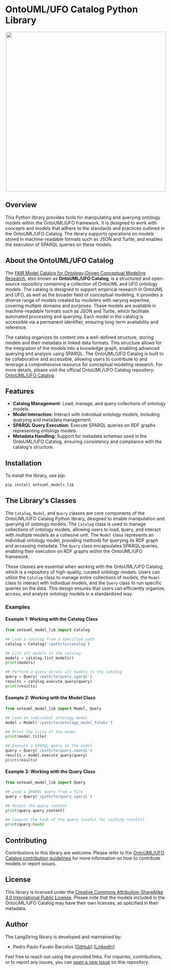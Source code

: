 
# OntoUML/UFO Catalog Python Library

<p align="center"><img src="https://user-images.githubusercontent.com/8641647/223740939-1abcd2af-e954-4d19-b087-56f1be4417c3.png" width="500"></p>

## Overview

This Python library provides tools for manipulating and querying ontology models within the OntoUML/UFO framework. It is designed to work with concepts and models that adhere to the standards and practices outlined in the OntoUML/UFO Catalog. The library supports operations on models stored in machine-readable formats such as JSON and Turtle, and enables the execution of SPARQL queries on these models.

## About the OntoUML/UFO Catalog

The [FAIR Model Catalog for Ontology-Driven Conceptual Modeling Research](https://github.com/OntoUML/ontouml-models), also known as **OntoUML/UFO Catalog**, is a structured and open-source repository containing a collection of OntoUML and UFO ontology models. The catalog is designed to support empirical research in OntoUML and UFO, as well as the broader field of conceptual modeling. It provides a diverse range of models created by modelers with varying expertise, covering multiple domains and purposes. These models are available in machine-readable formats such as JSON and Turtle, which facilitate automated processing and querying. Each model in the catalog is accessible via a permanent identifier, ensuring long-term availability and reference.

The catalog organizes its content into a well-defined structure, storing models and their metadata in linked data formats. This structure allows for the integration of the models into a knowledge graph, enabling advanced querying and analysis using SPARQL. The OntoUML/UFO Catalog is built to be collaborative and accessible, allowing users to contribute to and leverage a comprehensive resource for conceptual modeling research. For more details, please visit the official OntoUML/UFO Catalog repository: [OntoUML/UFO Catalog](https://github.com/OntoUML/ontouml-models).


## Features

- **Catalog Management:** Load, manage, and query collections of ontology models.
- **Model Interaction:** Interact with individual ontology models, including querying and metadata management.
- **SPARQL Query Execution:** Execute SPARQL queries on RDF graphs representing ontology models.
- **Metadata Handling:** Support for metadata schemas used in the OntoUML/UFO Catalog, ensuring consistency and compliance with the catalog's structure.

## Installation

To install the library, use pip:

```bash
pip install ontouml_models_lib
```

## The Library's Classes

The `Catalog`, `Model`, and `Query` classes are core components of the OntoUML/UFO Catalog Python library, designed to enable manipulation and querying of ontology models. The `Catalog` class is used to manage collections of ontology models, allowing users to load, query, and interact with multiple models as a cohesive unit. The `Model` class represents an individual ontology model, providing methods for querying its RDF graph and accessing metadata. The `Query` class encapsulates SPARQL queries, enabling their execution on RDF graphs within the OntoUML/UFO framework.

These classes are essential when working with the OntoUML/UFO Catalog, which is a repository of high-quality, curated ontology models. Users can utilize the `Catalog` class to manage entire collections of models, the `Model` class to interact with individual models, and the `Query` class to run specific queries on the data. This design ensures that users can efficiently organize, access, and analyze ontology models in a standardized way.

### Examples

#### Example 1: Working with the Catalog Class

```python
from ontouml_model_lib import Catalog

## Load a catalog from a specified path
catalog = Catalog('/path/to/catalog')

## List all models in the catalog
models = catalog.list_models()
print(models)

## Perform a query across all models in the catalog
query = Query('/path/to/query.sparql')
results = catalog.execute_query(query)
print(results)
```

#### Example 2: Working with the Model Class

```python
from ontouml_model_lib import Model, Query

## Load an individual ontology model
model = Model('/path/to/ontology_model_folder')

## Print the title of the model
print(model.title)

## Execute a SPARQL query on the model
query = Query('/path/to/query.sparql')
results = model.execute_query(query)
print(results)
```

#### Example 3: Working with the Query Class

```python
from ontouml_model_lib import Query

## Load a SPARQL query from a file
query = Query('/path/to/query.sparql')

## Access the query content
print(query.query_content)

## Compute the hash of the query (useful for caching results)
print(query.hash)
```



## Contributing

Contributions to this library are welcome. Please refer to the [OntoUML/UFO Catalog contribution guidelines](https://github.com/OntoUML/ontouml-models#how-to-contribute) for more information on how to contribute models or report issues.

## License

This library is licensed under the [Creative Commons Attribution-ShareAlike 4.0 International Public License](https://creativecommons.org/licenses/by-sa/4.0/). Please note that the models included in the OntoUML/UFO Catalog may have their own licenses, as specified in their metadata.

## Author

The LangString library is developed and maintained by:

- Pedro Paulo Favato Barcelos [[GitHub](https://github.com/pedropaulofb)] [[LinkedIn](https://www.linkedin.com/in/pedro-paulo-favato-barcelos/)]

Feel free to reach out using the provided links. For inquiries, contributions, or to report any issues, you can [open a new issue](https://github.com/pedropaulofb/langstring/issues/new) on this repository.